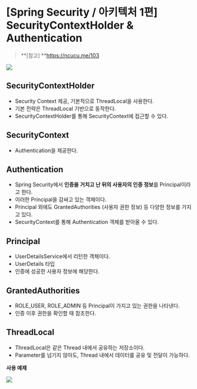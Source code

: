 # [Spring Security / 아키텍처 1편] SecurityContextHolder & Authentication



> **[참고] **https://ncucu.me/103



![](https://img1.daumcdn.net/thumb/R1280x0/?scode=mtistory2&fname=https%3A%2F%2Fblog.kakaocdn.net%2Fdn%2FbBi5d5%2Fbtqyeom0ZK5%2FP2NWuKEPH89c3YbzbM2oj1%2Fimg.png)





## SecurityContextHolder

- Security Context 제공, 기본적으로 ThreadLocal을 사용한다.
- 기본 전략은 ThreadLocal 기반으로 동작한다.
- SecurityContextHolder를 통해 SecurityContext에 접근할 수 있다.





## SecurityContext

- Authentication을 제공한다.





## Authentication

- Spring Security에서 **인증을 거치고 난 뒤의 사용자의 인증 정보**를 Principal이라고 한다.
- 이러한 Principal을 감싸고 있는 객체이다.
- Principal 외에도 GrantedAuthorities (사용자 권한 정보) 등 다양한 정보를 가지고 있다.
- SecurityContext를 통해 Authentication 객체를 받아올 수 있다.





## Principal

- UserDetailsService에서 리턴한 객체이다.
- UserDetails 타입
- 인증에 성공한 사용자 정보에 해당한다.





## GrantedAuthorities

- ROLE_USER, ROLE_ADMIN 등 Principal이 가지고 있는 권한을 나타낸다.
- 인증 이후 권한을 확인할 때 참조한다.





## ThreadLocal

- ThreadLocal은 같은 Thread 내에서 공유하는 저장소이다.
- Parameter를 넘기지 않아도, Thread 내에서 데이터를 공유 및 전달이 가능하다.





**사용 예제**

![](https://img1.daumcdn.net/thumb/R1280x0/?scode=mtistory2&fname=https%3A%2F%2Fblog.kakaocdn.net%2Fdn%2FclxZbo%2FbtqyeHNoS1I%2FkhtUtb19Zh2PRg57Wq1UO0%2Fimg.png)
